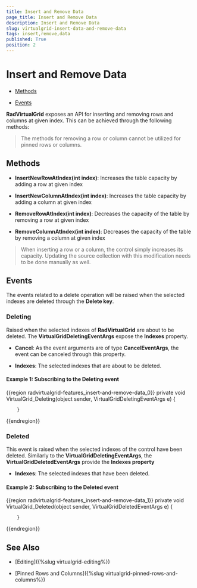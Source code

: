 ```yaml
---
title: Insert and Remove Data
page_title: Insert and Remove Data
description: Insert and Remove Data
slug: virtualgrid-insert-data-and-remove-data
tags: insert,remove,data
published: True
position: 2
---
```


# Insert and Remove Data

* [Methods](#methods)

* [Events](#events)

__RadVirtualGrid__ exposes an API for inserting and removing rows and columns at given index. This can be achieved through the following methods:

> The methods for removing a row or column cannot be utilized for pinned rows or columns.

## Methods

* __InsertNewRowAtIndex(int index)__: Increases the table capacity by adding a row at given index

* __InsertNewColumnAtIndex(int index)__: Increases the table capacity by adding a column at given index

* __RemoveRowAtIndex(int index)__: Decreases the capacity of the table by removing a row at given index

* __RemoveColumnAtIndex(int index)__: Decreases the capacity of the table by removing a column at given index

>When inserting a row or a column, the control simply increases its capacity. Updating the source collection with this modification needs to be done manually as well.

## Events

The events related to a delete operation will be raised when the selected indexes are deleted through the __Delete key__.

### Deleting

Raised when the selected indexes of __RadVirtualGrid__ are about to be deleted. The __VirtualGridDeletingEventArgs__ expose the __Indexes__ property.

* __Cancel__: As the event arguments are of type __CancelEventArgs__, the event can be canceled through this property.

* __Indexes__: The selected indexes that are about to be deleted.

#### __Example 1: Subscribing to the Deleting event__
{{region radvirtualgrid-features_insert-and-remove-data_0}}
	private void VirtualGrid_Deleting(object sender, VirtualGridDeletingEventArgs e)
        {
            
        }
{{endregion}}

### Deleted

This event is raised when the selected indexes of the control have been deleted. Similarly to the __VirtualGridDeletingEventArgs__, the __VirtualGridDeletedEventArgs__ provide the __Indexes property__

* __Indexes__: The selected indexes that have been deleted.

#### __Example 2: Subscribing to the Deleted event__
{{region radvirtualgrid-features_insert-and-remove-data_1}}
	private void VirtualGrid_Deleted(object sender, VirtualGridDeletedEventArgs e)
        {
            
        }
{{endregion}}

## See Also

* [Editing]({%slug virtualgrid-editing%})

* [Pinned Rows and Columns]({%slug virtualgrid-pinned-rows-and-columns%})